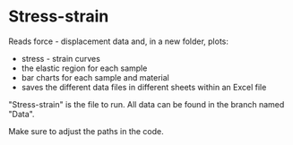 # Stress-strain
Reads force - displacement data and, in a new folder, plots:
- stress - strain curves
- the elastic region for each sample
- bar charts for each sample and material
- saves the different data files in different sheets within an Excel file

"Stress-strain" is the file to run. All data can be found in the branch named "Data".

Make sure to adjust the paths in the code.
